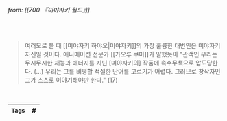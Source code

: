 
###### from: [[700 『미야자키 월드』]]

<br/>

>여러모로 볼 때 [[미야자키 하야오|미야자키]]의 가장 훌륭한 대변인은 미야자키 자신일 것이다. 애니메이션 전문가 [[가오루 쿠미]]가 말했듯이 "관객인 우리는 무시무시한 재능과 에너지를 지닌 [미야자키의] 작품에 속수무책으로 압도당한다. (...) 우리는 그를 비평할 적절한 단어를 고르기가 어렵다. 그러므로 창작자인 그가 스스로 이야기해야만 한다." (17) 

<br/>

| <small> Tags </small> | # |
| --- | --- |
